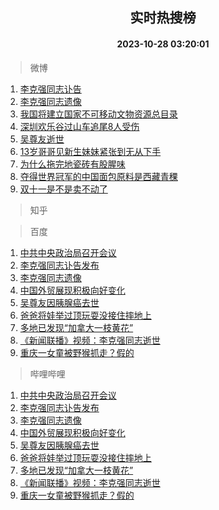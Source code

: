 <div align="center"><h2>实时热搜榜</h2><h4>2023-10-28 03:20:01</h4></div>

> 微博  

1. [李克强同志讣告](https://s.weibo.com/weibo?q=%23%E6%9D%8E%E5%85%8B%E5%BC%BA%E5%90%8C%E5%BF%97%E8%AE%A3%E5%91%8A%23&t=31&band_rank=1&Refer=top)<br />
2. [李克强同志遗像](https://s.weibo.com/weibo?q=%E6%9D%8E%E5%85%8B%E5%BC%BA%E5%90%8C%E5%BF%97%E9%81%97%E5%83%8F&t=31&band_rank=2&Refer=top)<br />
3. [我国将建立国家不可移动文物资源总目录](https://s.weibo.com/weibo?q=%23%E6%88%91%E5%9B%BD%E5%B0%86%E5%BB%BA%E7%AB%8B%E5%9B%BD%E5%AE%B6%E4%B8%8D%E5%8F%AF%E7%A7%BB%E5%8A%A8%E6%96%87%E7%89%A9%E8%B5%84%E6%BA%90%E6%80%BB%E7%9B%AE%E5%BD%95%23&t=31&band_rank=3&Refer=top)<br />
4. [深圳欢乐谷过山车追尾8人受伤](https://s.weibo.com/weibo?q=%23%E6%B7%B1%E5%9C%B3%E6%AC%A2%E4%B9%90%E8%B0%B7%E8%BF%87%E5%B1%B1%E8%BD%A6%E8%BF%BD%E5%B0%BE8%E4%BA%BA%E5%8F%97%E4%BC%A4%23&t=31&band_rank=4&Refer=top)<br />
5. [吴尊友逝世](https://s.weibo.com/weibo?q=%23%E5%90%B4%E5%B0%8A%E5%8F%8B%E9%80%9D%E4%B8%96%23&t=31&band_rank=5&Refer=top)<br />
6. [13岁哥哥见新生妹妹紧张到无从下手](https://s.weibo.com/weibo?q=%2313%E5%B2%81%E5%93%A5%E5%93%A5%E8%A7%81%E6%96%B0%E7%94%9F%E5%A6%B9%E5%A6%B9%E7%B4%A7%E5%BC%A0%E5%88%B0%E6%97%A0%E4%BB%8E%E4%B8%8B%E6%89%8B%23&t=31&band_rank=6&Refer=top)<br />
7. [为什么拖完地瓷砖有股腥味](https://s.weibo.com/weibo?q=%E4%B8%BA%E4%BB%80%E4%B9%88%E6%8B%96%E5%AE%8C%E5%9C%B0%E7%93%B7%E7%A0%96%E6%9C%89%E8%82%A1%E8%85%A5%E5%91%B3&t=31&band_rank=7&Refer=top)<br />
8. [夺得世界冠军的中国面包原料是西藏青稞](https://s.weibo.com/weibo?q=%23%E5%A4%BA%E5%BE%97%E4%B8%96%E7%95%8C%E5%86%A0%E5%86%9B%E7%9A%84%E4%B8%AD%E5%9B%BD%E9%9D%A2%E5%8C%85%E5%8E%9F%E6%96%99%E6%98%AF%E8%A5%BF%E8%97%8F%E9%9D%92%E7%A8%9E%23&t=31&band_rank=8&Refer=top)<br />
9. [双十一是不是卖不动了](https://s.weibo.com/weibo?q=%23%E5%8F%8C%E5%8D%81%E4%B8%80%E6%98%AF%E4%B8%8D%E6%98%AF%E5%8D%96%E4%B8%8D%E5%8A%A8%E4%BA%86%23&t=31&band_rank=9&Refer=top)<br />

> 知乎  


> 百度  

1. [中共中央政治局召开会议](https://www.baidu.com/s?wd=%E4%B8%AD%E5%85%B1%E4%B8%AD%E5%A4%AE%E6%94%BF%E6%B2%BB%E5%B1%80%E5%8F%AC%E5%BC%80%E4%BC%9A%E8%AE%AE&sa=fyb_news&rsv_dl=fyb_news)<br />
2. [李克强同志讣告发布](https://www.baidu.com/s?wd=%E6%9D%8E%E5%85%8B%E5%BC%BA%E5%90%8C%E5%BF%97%E8%AE%A3%E5%91%8A%E5%8F%91%E5%B8%83&sa=fyb_news&rsv_dl=fyb_news)<br />
3. [李克强同志遗像](https://www.baidu.com/s?wd=%E6%9D%8E%E5%85%8B%E5%BC%BA%E5%90%8C%E5%BF%97%E9%81%97%E5%83%8F&sa=fyb_news&rsv_dl=fyb_news)<br />
4. [中国外贸展现积极向好变化](https://www.baidu.com/s?wd=%E4%B8%AD%E5%9B%BD%E5%A4%96%E8%B4%B8%E5%B1%95%E7%8E%B0%E7%A7%AF%E6%9E%81%E5%90%91%E5%A5%BD%E5%8F%98%E5%8C%96&sa=fyb_news&rsv_dl=fyb_news)<br />
5. [吴尊友因胰腺癌去世](https://www.baidu.com/s?wd=%E5%90%B4%E5%B0%8A%E5%8F%8B%E5%9B%A0%E8%83%B0%E8%85%BA%E7%99%8C%E5%8E%BB%E4%B8%96&sa=fyb_news&rsv_dl=fyb_news)<br />
6. [爸爸将娃举过顶玩耍没接住摔地上](https://www.baidu.com/s?wd=%E7%88%B8%E7%88%B8%E5%B0%86%E5%A8%83%E4%B8%BE%E8%BF%87%E9%A1%B6%E7%8E%A9%E8%80%8D%E6%B2%A1%E6%8E%A5%E4%BD%8F%E6%91%94%E5%9C%B0%E4%B8%8A&sa=fyb_news&rsv_dl=fyb_news)<br />
7. [多地已发现“加拿大一枝黄花”](https://www.baidu.com/s?wd=%E5%A4%9A%E5%9C%B0%E5%B7%B2%E5%8F%91%E7%8E%B0%E2%80%9C%E5%8A%A0%E6%8B%BF%E5%A4%A7%E4%B8%80%E6%9E%9D%E9%BB%84%E8%8A%B1%E2%80%9D&sa=fyb_news&rsv_dl=fyb_news)<br />
8. [《新闻联播》视频：李克强同志逝世](https://www.baidu.com/s?wd=%E3%80%8A%E6%96%B0%E9%97%BB%E8%81%94%E6%92%AD%E3%80%8B%E8%A7%86%E9%A2%91%EF%BC%9A%E6%9D%8E%E5%85%8B%E5%BC%BA%E5%90%8C%E5%BF%97%E9%80%9D%E4%B8%96&sa=fyb_news&rsv_dl=fyb_news)<br />
9. [重庆一女童被野猴抓走？假的](https://www.baidu.com/s?wd=%E9%87%8D%E5%BA%86%E4%B8%80%E5%A5%B3%E7%AB%A5%E8%A2%AB%E9%87%8E%E7%8C%B4%E6%8A%93%E8%B5%B0%EF%BC%9F%E5%81%87%E7%9A%84&sa=fyb_news&rsv_dl=fyb_news)<br />

> 哔哩哔哩  

1. [中共中央政治局召开会议](https://www.baidu.com/s?wd=%E4%B8%AD%E5%85%B1%E4%B8%AD%E5%A4%AE%E6%94%BF%E6%B2%BB%E5%B1%80%E5%8F%AC%E5%BC%80%E4%BC%9A%E8%AE%AE&sa=fyb_news&rsv_dl=fyb_news)<br />
2. [李克强同志讣告发布](https://www.baidu.com/s?wd=%E6%9D%8E%E5%85%8B%E5%BC%BA%E5%90%8C%E5%BF%97%E8%AE%A3%E5%91%8A%E5%8F%91%E5%B8%83&sa=fyb_news&rsv_dl=fyb_news)<br />
3. [李克强同志遗像](https://www.baidu.com/s?wd=%E6%9D%8E%E5%85%8B%E5%BC%BA%E5%90%8C%E5%BF%97%E9%81%97%E5%83%8F&sa=fyb_news&rsv_dl=fyb_news)<br />
4. [中国外贸展现积极向好变化](https://www.baidu.com/s?wd=%E4%B8%AD%E5%9B%BD%E5%A4%96%E8%B4%B8%E5%B1%95%E7%8E%B0%E7%A7%AF%E6%9E%81%E5%90%91%E5%A5%BD%E5%8F%98%E5%8C%96&sa=fyb_news&rsv_dl=fyb_news)<br />
5. [吴尊友因胰腺癌去世](https://www.baidu.com/s?wd=%E5%90%B4%E5%B0%8A%E5%8F%8B%E5%9B%A0%E8%83%B0%E8%85%BA%E7%99%8C%E5%8E%BB%E4%B8%96&sa=fyb_news&rsv_dl=fyb_news)<br />
6. [爸爸将娃举过顶玩耍没接住摔地上](https://www.baidu.com/s?wd=%E7%88%B8%E7%88%B8%E5%B0%86%E5%A8%83%E4%B8%BE%E8%BF%87%E9%A1%B6%E7%8E%A9%E8%80%8D%E6%B2%A1%E6%8E%A5%E4%BD%8F%E6%91%94%E5%9C%B0%E4%B8%8A&sa=fyb_news&rsv_dl=fyb_news)<br />
7. [多地已发现“加拿大一枝黄花”](https://www.baidu.com/s?wd=%E5%A4%9A%E5%9C%B0%E5%B7%B2%E5%8F%91%E7%8E%B0%E2%80%9C%E5%8A%A0%E6%8B%BF%E5%A4%A7%E4%B8%80%E6%9E%9D%E9%BB%84%E8%8A%B1%E2%80%9D&sa=fyb_news&rsv_dl=fyb_news)<br />
8. [《新闻联播》视频：李克强同志逝世](https://www.baidu.com/s?wd=%E3%80%8A%E6%96%B0%E9%97%BB%E8%81%94%E6%92%AD%E3%80%8B%E8%A7%86%E9%A2%91%EF%BC%9A%E6%9D%8E%E5%85%8B%E5%BC%BA%E5%90%8C%E5%BF%97%E9%80%9D%E4%B8%96&sa=fyb_news&rsv_dl=fyb_news)<br />
9. [重庆一女童被野猴抓走？假的](https://www.baidu.com/s?wd=%E9%87%8D%E5%BA%86%E4%B8%80%E5%A5%B3%E7%AB%A5%E8%A2%AB%E9%87%8E%E7%8C%B4%E6%8A%93%E8%B5%B0%EF%BC%9F%E5%81%87%E7%9A%84&sa=fyb_news&rsv_dl=fyb_news)<br />
